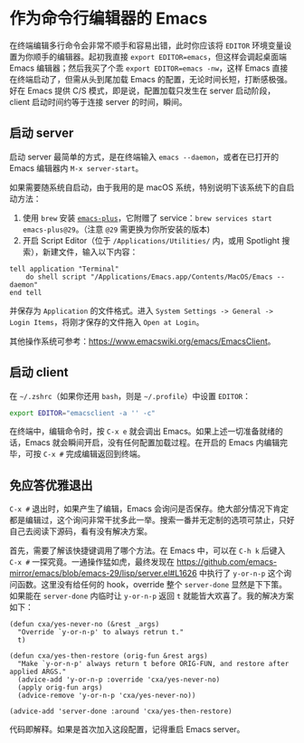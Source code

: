 # 作为命令行编辑器的 Emacs

在终端编辑多行命令会非常不顺手和容易出错，此时你应该将 `EDITOR` 环境变量设置为你顺手的编辑器。起初我直接 `export EDITOR=emacs`，但这样会调起桌面端 Emacs 编辑器；然后我买了个乖 `export EDITOR=emacs -nw`，这样 Emacs 直接在终端启动了，但需从头到尾加载 Emacs 的配置，无论时间长短，打断感极强。好在 Emacs 提供 C/S 模式，即是说，配置加载只发生在 server 启动阶段，client 启动时间约等于连接 server 的时间，瞬间。

## 启动 server

启动 server 最简单的方式，是在终端输入 `emacs --daemon`，或者在已打开的 Emacs 编辑器内 `M-x server-start`。

如果需要随系统自启动，由于我用的是 macOS 系统，特别说明下该系统下的自启动方法：

1. 使用 `brew` 安装 [`emacs-plus`](https://github.com/d12frosted/homebrew-emacs-plus)，它附赠了 service：`brew services start emacs-plus@29`。（注意 `@29` 需更换为你所安装的版本)
2. 开启 Script Editor（位于 `/Applications/Utilities/` 内，或用 Spotlight 搜索），新建文件，输入以下内容：
```applescript
tell application "Terminal"
	do shell script "/Applications/Emacs.app/Contents/MacOS/Emacs --daemon"
end tell
```
并保存为 `Application` 的文件格式。进入 `System Settings -> General -> Login Items`，将刚才保存的文件拖入 `Open at Login`。

其他操作系统可参考：<https://www.emacswiki.org/emacs/EmacsClient>。

## 启动 client

在 `~/.zshrc`（如果你还用 `bash`，则是 `~/.profile`）中设置 `EDITOR`：

```sh
export EDITOR="emacsclient -a '' -c"
```

在终端中，编辑命令时，按 `C-x e` 就会调出 Emacs。如果上述一切准备就绪的话，Emacs 就会瞬间开启，没有任何配置加载过程。在开启的 Emacs 内编辑完毕，可按 `C-x #` 完成编辑返回到终端。

## 免应答优雅退出

`C-x #` 退出时，如果产生了编辑，Emacs 会询问是否保存。绝大部分情况下肯定都是编辑过，这个询问非常干扰多此一举。搜索一番并无定制的选项可禁止，只好自己去阅读下源码，看有没有解决方案。

首先，需要了解该快捷键调用了哪个方法。在 Emacs 中，可以在 `C-h k` 后键入 `C-x #` 一探究竟。一通操作猛如虎，最终发现在 <https://github.com/emacs-mirror/emacs/blob/emacs-29/lisp/server.el#L1626> 中执行了 `y-or-n-p` 这个询问函数。这里没有给任何的 hook，override 整个 `server-done` 显然是下下策。如果能在 `server-done` 内临时让 `y-or-n-p` 返回 `t` 就能皆大欢喜了。我的解决方案如下：

```elisp
(defun cxa/yes-never-no (&rest _args)
  "Override `y-or-n-p' to always retrun t."
  t)

(defun cxa/yes-then-restore (orig-fun &rest args)
  "Make `y-or-n-p' always return t before ORIG-FUN, and restore after applied ARGS."
  (advice-add 'y-or-n-p :override 'cxa/yes-never-no)
  (apply orig-fun args)
  (advice-remove 'y-or-n-p 'cxa/yes-never-no))

(advice-add 'server-done :around 'cxa/yes-then-restore)
```

代码即解释。如果是首次加入这段配置，记得重启 Emacs server。
